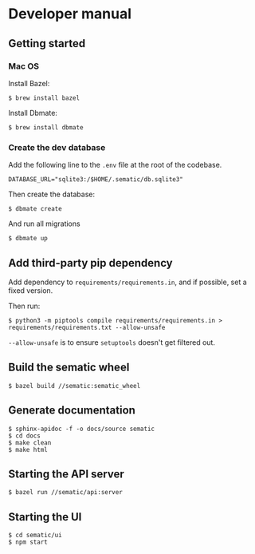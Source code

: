 # Developer manual

## Getting started

### Mac OS

Install Bazel:
```shell
$ brew install bazel
```

Install Dbmate:
```shell
$ brew install dbmate
```

### Create the dev database

Add the following line to the `.env` file at the root of the
codebase.

```
DATABASE_URL="sqlite3:/$HOME/.sematic/db.sqlite3"
```

Then create the database:

```shell
$ dbmate create
```

And run all migrations
```shell
$ dbmate up
```

## Add third-party pip dependency

Add dependency to `requirements/requirements.in`, and if possible, set a fixed version.

Then run:
```shell
$ python3 -m piptools compile requirements/requirements.in > requirements/requirements.txt --allow-unsafe
```

`--allow-unsafe` is to ensure `setuptools` doesn't get filtered out.

## Build the sematic wheel

```shell
$ bazel build //sematic:sematic_wheel
```

## Generate documentation

```shell
$ sphinx-apidoc -f -o docs/source sematic
$ cd docs
$ make clean
$ make html
```

## Starting the API server

```shell
$ bazel run //sematic/api:server
```

## Starting the UI

```shell
$ cd sematic/ui
$ npm start
```
